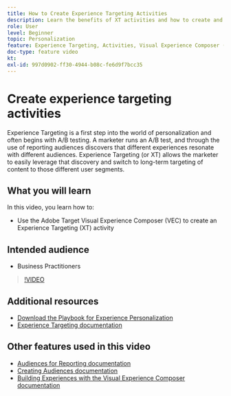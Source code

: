 ```yaml
---
title: How to Create Experience Targeting Activities
description: Learn the benefits of XT activities and how to create and use them. Experience Targeting (XT) activities enable marketers to target specific content to a specific audience. 
role: User
level: Beginner
topic: Personalization
feature: Experience Targeting, Activities, Visual Experience Composer (VEC)
doc-type: feature video
kt:
exl-id: 997d0902-ff30-4944-b08c-fe6d9f7bcc35
---
```

# Create experience targeting activities

Experience Targeting is a first step into the world of personalization and often begins with A/B testing. A marketer runs an A/B test, and through the use of reporting audiences discovers that different experiences resonate with different audiences. Experience Targeting (or XT) allows the marketer to easily leverage that discovery and switch to long-term targeting of content to those different user segments.

## What you will learn

In this video, you learn how to:

* Use the Adobe Target Visual Experience Composer (VEC) to create an Experience Targeting (XT) activity

## Intended audience

* Business Practitioners

>[!VIDEO](https://video.tv.adobe.com/v/22418?quality=12)

## Additional resources

* [Download the Playbook for Experience Personalization](https://guided.adobe.com/?promoid=K42KVXHD&mv=other&search=personalization+playbook#recommended/solutions/target)
* [Experience Targeting documentation](https://experienceleague.adobe.com/docs/target/using/activities/experience-targeting/experience-target.html?lang=en)

## Other features used in this video

* [Audiences for Reporting documentation](https://experienceleague.adobe.com/docs/target/using/audiences/managing-audience-filters.html?lang=en)
* [Creating Audiences documentation](https://experienceleague.adobe.com/docs/target/using/audiences/managing-audience-filters.html?lang=en)
* [Building Experiences with the Visual Experience Composer documentation](https://experienceleague.adobe.com/docs/target/using/experiences/experiences.html?lang=en)
